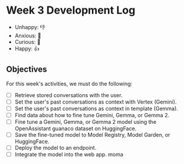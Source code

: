 # Week 3 Development Log

+ Unhappy: 👎
+ Anxious: 😬
+ Curious: 🤔
+ Happy: 👍

## Objectives

For this week's activities, we must do the following:

- [ ] Retrieve stored conversations with the user.
- [ ] Set the user's past conversations as context with Vertex (Gemini).
- [ ] Set the user's past conversations as context in template (Gemma).
- [ ] Find data about how to fine tune Gemini, Gemma, or Gemma 2.
- [ ] Fine tune a Gemini, Gemma, or Gemma 2 model using the OpenAssistant
      guanaco dataset on HuggingFace.
- [ ] Save the fine-tuned model to Model Registry, Model Garden, or HuggingFace.
- [ ] Deploy the model to an endpoint.
- [ ] Integrate the model into the web app.
moma 